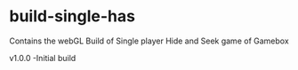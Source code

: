 # build-single-has
Contains the webGL Build of Single player Hide and Seek game of Gamebox


v1.0.0
-Initial build